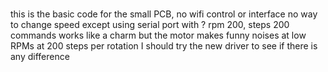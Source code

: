 # 
this is the basic code for the small PCB, no wifi control or interface
no way to change speed except using serial port with ? rpm 200, steps 200 commands
works like a charm but the motor makes funny noises at low RPMs at 200 steps per rotation
I should try the new driver to see if there is any difference
